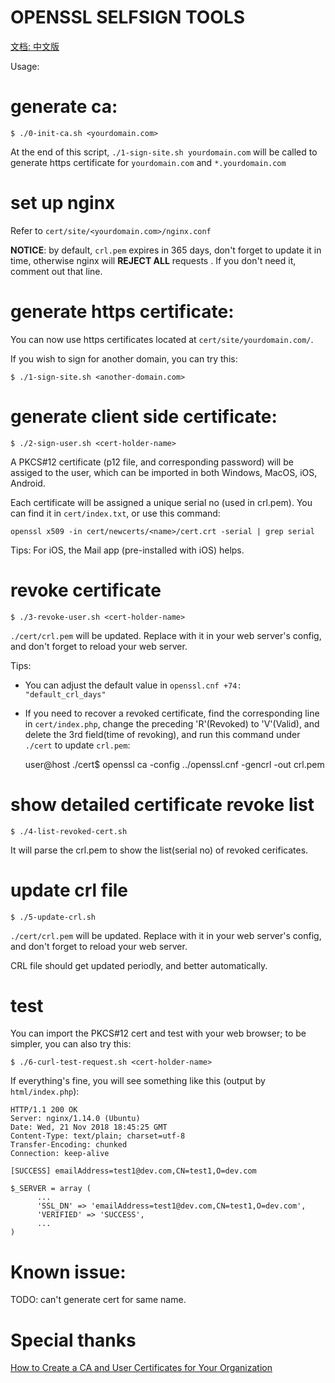 OPENSSL SELFSIGN TOOLS
====

[文档: 中文版](README-cn.md)

Usage:

# generate ca:

    $ ./0-init-ca.sh <yourdomain.com>

At the end of this script, `./1-sign-site.sh yourdomain.com` will be called
to generate https certificate for `yourdomain.com` and `*.yourdomain.com`

# set up nginx

Refer to `cert/site/<yourdomain.com>/nginx.conf`

**NOTICE**: by default, `crl.pem` expires in 365 days, don't forget to update it in time, otherwise nginx will **REJECT ALL** requests . If you don't need it, comment out that line.

# generate https certificate:

You can now use https certificates located at `cert/site/yourdomain.com/`.

If you wish to sign for another domain, you can try this:

    $ ./1-sign-site.sh <another-domain.com>

# generate client side certificate:

    $ ./2-sign-user.sh <cert-holder-name>

A PKCS#12 certificate (p12 file, and corresponding password) will be assiged to the user, which can be imported in both Windows, MacOS, iOS, Android.

Each certificate will be assigned a unique serial no (used in crl.pem). You can find it in `cert/index.txt`, or use this command:

    openssl x509 -in cert/newcerts/<name>/cert.crt -serial | grep serial

Tips: For iOS, the Mail app (pre-installed with iOS) helps.

# revoke certificate

    $ ./3-revoke-user.sh <cert-holder-name>

`./cert/crl.pem` will be updated. Replace with it in your web server's config,
and don't forget to reload your web server.

Tips:

* You can adjust the default value in `openssl.cnf +74: "default_crl_days"`

* If you need to recover a revoked certificate, find the corresponding line in `cert/index.php`, change the preceding 'R'(Revoked) to 'V'(Valid), and delete the 3rd field(time of revoking), and run this command under `./cert` to update `crl.pem`:

    user@host ./cert$ openssl ca -config ../openssl.cnf -gencrl -out crl.pem

# show detailed certificate revoke list

    $ ./4-list-revoked-cert.sh

It will parse the crl.pem to show the list(serial no) of revoked cerificates.

# update crl file

    $ ./5-update-crl.sh

`./cert/crl.pem` will be updated. Replace with it in your web server's config,
and don't forget to reload your web server.

CRL file should get updated periodly, and better automatically.

# test

You can import the PKCS#12 cert and test with your web browser; to be simpler, you can also try this:

    $ ./6-curl-test-request.sh <cert-holder-name>

If everything's fine, you will see something like this (output by `html/index.php`):

```
HTTP/1.1 200 OK
Server: nginx/1.14.0 (Ubuntu)
Date: Wed, 21 Nov 2018 18:45:25 GMT
Content-Type: text/plain; charset=utf-8
Transfer-Encoding: chunked
Connection: keep-alive

[SUCCESS] emailAddress=test1@dev.com,CN=test1,O=dev.com

$_SERVER = array (
      ...
      'SSL_DN' => 'emailAddress=test1@dev.com,CN=test1,O=dev.com',
      'VERIFIED' => 'SUCCESS',
      ...
)
```

# Known issue:

TODO: can't generate cert for same name.

# Special thanks

[How to Create a CA and User Certificates for Your Organization](https://help.cloud.fabasoft.com/index.php?topic=doc/How-to-Create-a-CA-and-User-Certificates-for-Your-Organization-in-Fabasoft-Cloud/certificate-revocation-list-via-openssl.htm)
